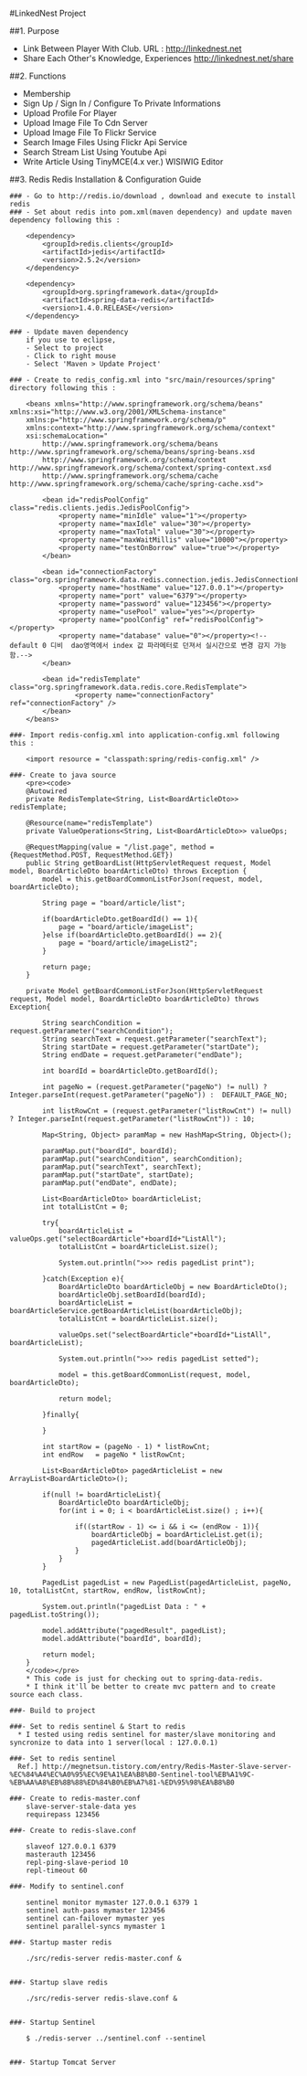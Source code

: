 #LinkedNest Project

##1. Purpose 
- Link Between Player With Club.
	URL : http://linkednest.net
- Share Each Other's Knowledge, Experiences
	http://linkednest.net/share

##2. Functions
- Membership
- Sign Up / Sign In / Configure To Private Informations	
- Upload Profile For Player
- Upload Image File To Cdn Server
- Upload Image File To Flickr Service
- Search Image Files Using Flickr Api Service
- Search Stream List Using Youtube Api
-  Write Article Using TinyMCE(4.x ver.) WISIWIG Editor 

##3. Redis Redis Installation & Configuration Guide 

	### - Go to http://redis.io/download , download and execute to install redis
	### - Set about redis into pom.xml(maven dependency) and update maven dependency following this : 
		
		<dependency>
			<groupId>redis.clients</groupId>
			<artifactId>jedis</artifactId>
			<version>2.5.2</version>
		</dependency>
		
		<dependency>
			<groupId>org.springframework.data</groupId>
			<artifactId>spring-data-redis</artifactId>
			<version>1.4.0.RELEASE</version>
		</dependency>
	
	### - Update maven dependency
		if you use to eclipse, 
		- Select to project
		- Click to right mouse
		- Select 'Maven > Update Project'
		
	### - Create to redis_config.xml into "src/main/resources/spring" directory following this : 
		
		<beans xmlns="http://www.springframework.org/schema/beans" xmlns:xsi="http://www.w3.org/2001/XMLSchema-instance"
		xmlns:p="http://www.springframework.org/schema/p"
		xmlns:context="http://www.springframework.org/schema/context"
		xsi:schemaLocation="
			http://www.springframework.org/schema/beans http://www.springframework.org/schema/beans/spring-beans.xsd
			http://www.springframework.org/schema/context http://www.springframework.org/schema/context/spring-context.xsd
			http://www.springframework.org/schema/cache http://www.springframework.org/schema/cache/spring-cache.xsd">
		 
		 	<bean id="redisPoolConfig" class="redis.clients.jedis.JedisPoolConfig">
		 		<property name="minIdle" value="1"></property>
		 		<property name="maxIdle" value="30"></property>
		 		<property name="maxTotal" value="30"></property>
		 		<property name="maxWaitMillis" value="10000"></property>
		 		<property name="testOnBorrow" value="true"></property>
		 	</bean>
		  
		 	<bean id="connectionFactory" class="org.springframework.data.redis.connection.jedis.JedisConnectionFactory">
		 		<property name="hostName" value="127.0.0.1"></property>
		 		<property name="port" value="6379"></property>
		 		<property name="password" value="123456"></property>
		 		<property name="usePool" value="yes"></property> 
			 	<property name="poolConfig" ref="redisPoolConfig"></property>		 	
			 	<property name="database" value="0"></property><!-- default 0 디비  dao영역에서 index 값 파라메터로 던져서 실시간으로 변경 감지 가능함.-->
			</bean>
 
			<bean id="redisTemplate" class="org.springframework.data.redis.core.RedisTemplate">
		    		<property name="connectionFactory" ref="connectionFactory" />
			</bean>
		</beans>
	
	###- Import redis-config.xml into application-config.xml following this : 
			
		<import resource = "classpath:spring/redis-config.xml" />
			
	###- Create to java source
		<pre><code>		
		@Autowired
		private RedisTemplate<String, List<BoardArticleDto>> redisTemplate;
			
		@Resource(name="redisTemplate")
		private ValueOperations<String, List<BoardArticleDto>> valueOps;
			
		@RequestMapping(value = "/list.page", method = {RequestMethod.POST, RequestMethod.GET})
		public String getBoardList(HttpServletRequest request, Model model, BoardArticleDto boardArticleDto) throws Exception {
			model = this.getBoardCommonListForJson(request, model, boardArticleDto);
						
			String page = "board/article/list";
							
			if(boardArticleDto.getBoardId() == 1){
				page = "board/article/imageList";
			}else if(boardArticleDto.getBoardId() == 2){
				page = "board/article/imageList2";
			}
				
			return page;
		}
		
		private Model getBoardCommonListForJson(HttpServletRequest request, Model model, BoardArticleDto boardArticleDto) throws Exception{
			
			String searchCondition = request.getParameter("searchCondition");
			String searchText = request.getParameter("searchText");
			String startDate = request.getParameter("startDate");
			String endDate = request.getParameter("endDate");
			
			int boardId = boardArticleDto.getBoardId();
			
			int pageNo = (request.getParameter("pageNo") != null) ? Integer.parseInt(request.getParameter("pageNo")) : 	DEFAULT_PAGE_NO;
			
			int listRowCnt = (request.getParameter("listRowCnt") != null) ? Integer.parseInt(request.getParameter("listRowCnt")) : 10;
				
			Map<String, Object> paramMap = new HashMap<String, Object>();
			
			paramMap.put("boardId", boardId);
			paramMap.put("searchCondition", searchCondition);
			paramMap.put("searchText", searchText);
			paramMap.put("startDate", startDate);
			paramMap.put("endDate", endDate);
			
			List<BoardArticleDto> boardArticleList;	
			int totalListCnt = 0;
			
			try{
				boardArticleList = valueOps.get("selectBoardArticle"+boardId+"ListAll");
				totalListCnt = boardArticleList.size();
				
				System.out.println(">>> redis pagedList print");
				
			}catch(Exception e){
				BoardArticleDto boardArticleObj = new BoardArticleDto();
				boardArticleObj.setBoardId(boardId);
				boardArticleList = boardArticleService.getBoardArticleList(boardArticleObj);
				totalListCnt = boardArticleList.size();	
					
				valueOps.set("selectBoardArticle"+boardId+"ListAll", boardArticleList);
				
				System.out.println(">>> redis pagedList setted");
				
				model = this.getBoardCommonList(request, model, boardArticleDto);
				
				return model;
				
			}finally{
					
			}
					
			int startRow = (pageNo - 1) * listRowCnt;
			int endRow 	 = pageNo * listRowCnt;
					
			List<BoardArticleDto> pagedArticleList = new ArrayList<BoardArticleDto>();
				
			if(null != boardArticleList){
				BoardArticleDto boardArticleObj;
				for(int i = 0; i < boardArticleList.size() ; i++){
					
					if((startRow - 1) <= i && i <= (endRow - 1)){					
						boardArticleObj = boardArticleList.get(i);
						pagedArticleList.add(boardArticleObj);
					}
				}
			}
				
			PagedList pagedList = new PagedList(pagedArticleList, pageNo, 10, totalListCnt, startRow, endRow, listRowCnt);
				
			System.out.println("pagedList Data : " + pagedList.toString());		
				
			model.addAttribute("pagedResult", pagedList);
			model.addAttribute("boardId", boardId);
				
			return model;
		}
		</code></pre>
		* This code is just for checking out to spring-data-redis. 
		* I think it'll be better to create mvc pattern and to create source each class.  
		 
	###- Build to project

	###- Set to redis sentinel & Start to redis
	  * I tested using redis sentinel for master/slave monitoring and syncronize to data into 1 server(local : 127.0.0.1)
	  
	###- Set to redis sentinel
	  Ref.] http://megnetsun.tistory.com/entry/Redis-Master-Slave-server-%EC%84%A4%EC%A0%95%EC%9E%A1%EA%B8%B0-Sentinel-tool%EB%A1%9C-%EB%AA%A8%EB%8B%88%ED%84%B0%EB%A7%81-%ED%95%98%EA%B8%B0

	###- Create to redis-master.conf
		slave-server-stale-data yes
		requirepass 123456
	
	###- Create to redis-slave.conf

		slaveof 127.0.0.1 6379
		masterauth 123456
		repl-ping-slave-period 10
		repl-timeout 60 

	###- Modify to sentinel.conf

		sentinel monitor mymaster 127.0.0.1 6379 1    
		sentinel auth-pass mymaster 123456            
		sentinel can-failover mymaster yes            
		sentinel parallel-syncs mymaster 1            

	###- Startup master redis

		./src/redis-server redis-master.conf &


	###- Startup slave redis

		./src/redis-server redis-slave.conf &


	###- Startup Sentinel

		$ ./redis-server ../sentinel.conf --sentinel


	###- Startup Tomcat Server

